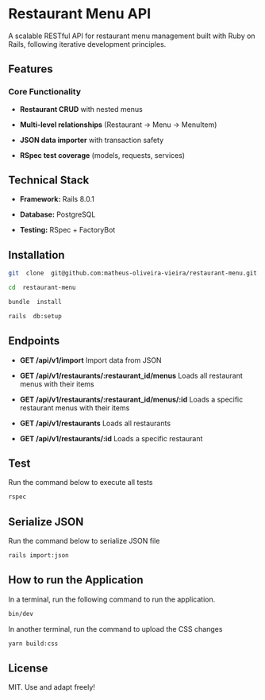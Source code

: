 
# Restaurant Menu API

  
A scalable RESTful API for restaurant menu management built with Ruby on Rails, following iterative development principles.


## Features


### Core Functionality

-  **Restaurant CRUD** with nested menus

-  **Multi-level relationships** (Restaurant → Menu → MenuItem)

-  **JSON data importer** with transaction safety

-  **RSpec test coverage** (models, requests, services)

  

## Technical Stack

-  **Framework:** Rails 8.0.1

-  **Database:** PostgreSQL

-  **Testing:** RSpec + FactoryBot

  

## Installation

```bash
git  clone  git@github.com:matheus-oliveira-vieira/restaurant-menu.git

cd  restaurant-menu

bundle  install

rails  db:setup
```
## Endpoints

-  **GET /api/v1/import** Import data from JSON

- **GET /api/v1/restaurants/:restaurant_id/menus** Loads all restaurant menus with their items

-  **GET /api/v1/restaurants/:restaurant_id/menus/:id** Loads a specific restaurant menus with their items

-  **GET /api/v1/restaurants** Loads all restaurants

-  **GET /api/v1/restaurants/:id** Loads a specific restaurant

## Test
Run the command below to execute all tests

```bash
rspec
```

## Serialize JSON
Run the command below to serialize JSON file

```bash
rails import:json
```

## How to run the Application
In a terminal, run the following command to run the application.

```bash
bin/dev
```

In another terminal, run the command to upload the CSS changes

```bash
yarn build:css
```

## License

MIT. Use and adapt freely!